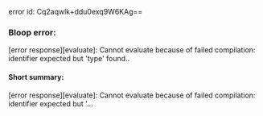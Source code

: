 error id: Cq2aqwlk+ddu0exq9W6KAg==
### Bloop error:

[error response][evaluate]: Cannot evaluate because of failed compilation:
identifier expected but 'type' found..
#### Short summary: 

[error response][evaluate]: Cannot evaluate because of failed compilation:
identifier expected but '...